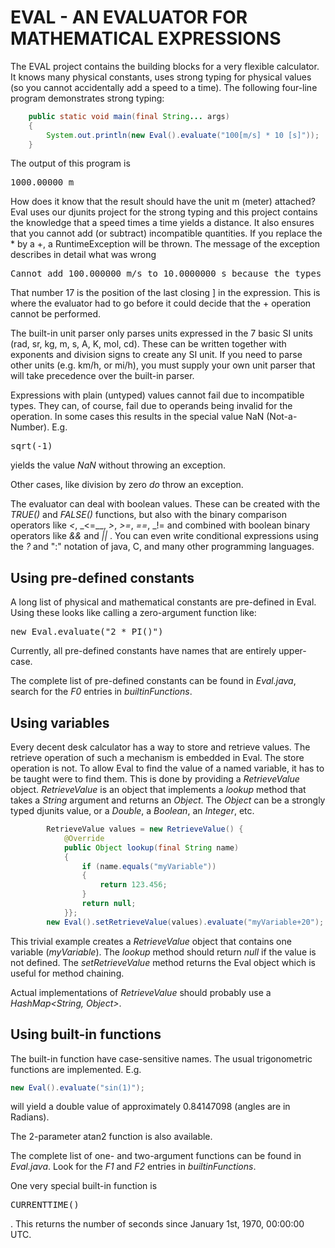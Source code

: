 # EVAL - AN EVALUATOR FOR MATHEMATICAL EXPRESSIONS

The EVAL project contains the building blocks for a very flexible calculator. It knows many physical constants, uses strong typing for physical values (so you cannot accidentally add a speed to a time). The following four-line program demonstrates strong typing:
```java
    public static void main(final String... args)
    {
        System.out.println(new Eval().evaluate("100[m/s] * 10 [s]"));
    }
```
The output of this program is
<pre>
1000.00000 m
</pre>

How does it know that the result should have the unit m (meter) attached? Eval uses our djunits project for the strong typing and this project contains the knowledge that a speed times a time yields a distance. It also ensures that you cannot add (or subtract) incompatible quantities. If you replace the * by a +, a RuntimeException will be thrown. The message of the exception describes in detail what was wrong
<pre>
Cannot add 100.000000 m/s to 10.0000000 s because the types are incompatible at position 17
</pre>
That number 17 is the position of the last closing ] in the expression. This is where the evaluator had to go before it could decide that the + operation cannot be performed.

The built-in unit parser only parses units expressed in the 7 basic SI units (rad, sr, kg, m, s, A, K, mol, cd). These can be written together with exponents and division signs to create any SI unit. If you need to parse other units (e.g. km/h, or mi/h), you must supply your own unit parser that will take precedence over the built-in parser.

Expressions with plain (untyped) values cannot fail due to incompatible types. They can, of course, fail due to operands being invalid for the operation. In some cases this results in the special value NaN (Not-a-Number). E.g. 
<pre>
sqrt(-1)
</pre>
yields the value _NaN_ without throwing an exception.

Other cases, like division by zero _do_ throw an exception.

The evaluator can deal with boolean values. These can be created with the _TRUE()_ and _FALSE()_ functions, but also with the binary comparison operators like _<_, _<=__, _>_, _>=_, _==_, _!= and combined with boolean binary operators like _&&_ and _||_ . You can even write conditional expressions using the _?_ and ":" notation of java, C, and many other programming languages.

## Using pre-defined constants
A long list of physical and mathematical constants are pre-defined in Eval. Using these looks like calling a zero-argument function like:
<pre>
new Eval.evaluate("2 * PI()")
</pre>
Currently, all pre-defined constants have names that are entirely upper-case.

The complete list of pre-defined constants can be found in _Eval.java_, search for the _F0_ entries in _builtinFunctions_.

## Using variables
Every decent desk calculator has a way to store and retrieve values. The retrieve operation of such a mechanism is embedded in Eval. The store operation is not. To allow Eval to find the value of a named variable, it has to be taught were to find them. This is done by providing a _RetrieveValue_ object. _RetrieveValue_ is an object that implements a _lookup_ method that takes a _String_ argument and returns an _Object_. The _Object_ can be a strongly typed djunits value, or a _Double_, a _Boolean_, an _Integer_, etc.
```java
        RetrieveValue values = new RetrieveValue() {
            @Override
            public Object lookup(final String name)
            {
                if (name.equals("myVariable"))
                {
                    return 123.456;
                }
                return null;
            }};
        new Eval().setRetrieveValue(values).evaluate("myVariable+20");
```
This trivial example creates a _RetrieveValue_ object that contains one variable (_myVariable_). The _lookup_ method should return _null_ if the value is not defined. The _setRetrieveValue_ method returns the Eval object which is useful for method chaining.

Actual implementations of _RetrieveValue_ should probably use a _HashMap&lt;String, Object&gt;_.

## Using built-in functions
The built-in function have case-sensitive names. The usual trigonometric functions are implemented. E.g.
```java
new Eval().evaluate("sin(1)");
```
will yield a double value of approximately 0.84147098 (angles are in Radians).

The 2-parameter atan2 function is also available.

The complete list of one- and two-argument functions can be found in _Eval.java_. Look for the _F1_ and _F2_ entries in _builtinFunctions_.

One very special built-in function is <pre>CURRENTTIME()</PRE>. This returns the number of seconds since January 1st, 1970, 00:00:00 UTC.

